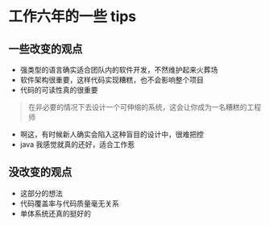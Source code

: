 # 工作六年的一些 tips

## 一些改变的观点
- 强类型的语言确实适合团队内的软件开发，不然维护起来火葬场
- 软件架构很重要，这样代码实现糟糕，也不会影响整个项目
- 代码的可读性真的很重要
> 在非必要的情况下去设计一个可伸缩的系统，这会让你成为一名糟糕的工程师
- 啊这，有时候新人确实会陷入这种盲目的设计中，很难把控
- java 我感觉就真的还好，适合工作惹

## 没改变的观点
- 这部分的想法
- 代码覆盖率与代码质量毫无关系
- 单体系统还真的挺好的
